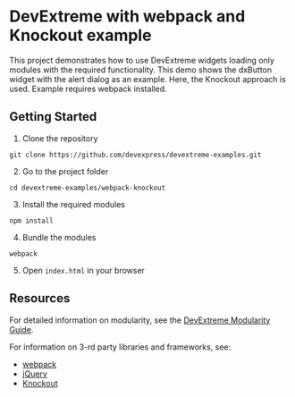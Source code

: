 # DevExtreme with webpack and Knockout example

This project demonstrates how to use DevExtreme widgets loading only modules with the required functionality. This demo shows the dxButton widget with the alert dialog as an example. Here, the Knockout approach is used. Example requires webpack installed.

## Getting Started

1. Clone the repository
 ``` text
 git clone https://github.com/devexpress/devextreme-examples.git
 ```

2. Go to the project folder
 ``` text
 cd devextreme-examples/webpack-knockout
 ```

3. Install the required modules
 ``` text
 npm install
 ```

4. Bundle the modules  
 ``` text  
 webpack
 ```

5. Open `index.html` in your browser

## Resources

For detailed information on modularity, see the [DevExtreme Modularity Guide](http://js.devexpress.com/Documentation/Guide/Common/Modularity?version=16_1&approach=Knockout).

For information on 3-rd party libraries and frameworks, see:

- [webpack](http://webpack.github.io/docs/)
- [jQuery](http://jquery.com/)
- [Knockout](http://knockoutjs.com/)
